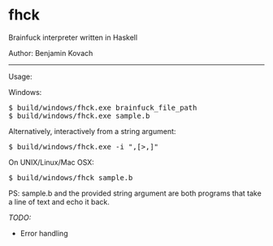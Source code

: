 fhck
====

Brainfuck interpreter written in Haskell

Author: Benjamin Kovach

----
Usage:


Windows:

<pre>
$ build/windows/fhck.exe brainfuck_file_path
$ build/windows/fhck.exe sample.b
</pre>

Alternatively, interactively from a string argument:

<pre>$ build/windows/fhck.exe -i ",[>,]"</pre>

On UNIX/Linux/Mac OSX:

<pre>
$ build/windows/fhck sample.b
</pre>

PS: sample.b and the provided string argument are both programs that take a line of text and echo it back.

*TODO:*
* Error handling
